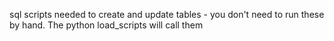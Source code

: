 sql scripts needed to create and update tables  - you don't need to run these by hand. The python load_scripts will call them
